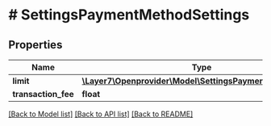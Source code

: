 # # SettingsPaymentMethodSettings

## Properties

Name | Type | Description | Notes
------------ | ------------- | ------------- | -------------
**limit** | [**\Layer7\Openprovider\Model\SettingsPaymentMethodLimits**](SettingsPaymentMethodLimits.md) |  | [optional]
**transaction_fee** | **float** |  | [optional]

[[Back to Model list]](../../README.md#models) [[Back to API list]](../../README.md#endpoints) [[Back to README]](../../README.md)
